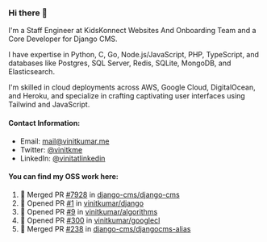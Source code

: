 ### Hi there 👋

I'm a Staff Engineer at KidsKonnect Websites And Onboarding Team and a Core Developer for Django CMS.

I have expertise in Python, C, Go, Node.js/JavaScript, PHP, TypeScript, and databases like Postgres, SQL Server, Redis, SQLite, MongoDB, and Elasticsearch. 

I'm skilled in cloud deployments across AWS, Google Cloud, DigitalOcean, and Heroku, and specialize in crafting captivating user interfaces using Tailwind and JavaScript. 

#### Contact Information:

- Email: <a href="mailto:mail@vinitkumar.me">mail@vinitkumar.me</a>
- Twitter: [@vinitkme](https://twitter.com/vinitkme)
- LinkedIn: [@vinitatlinkedin](https://www.linkedin.com/in/vinitatlinkedin/)  

#### You can find my OSS work here:

<!--START_SECTION:activity-->
1. 🎉 Merged PR [#7928](https://github.com/django-cms/django-cms/pull/7928) in [django-cms/django-cms](https://github.com/django-cms/django-cms)
2. 💪 Opened PR [#1](https://github.com/vinitkumar/django/pull/1) in [vinitkumar/django](https://github.com/vinitkumar/django)
3. 💪 Opened PR [#9](https://github.com/vinitkumar/algorithms/pull/9) in [vinitkumar/algorithms](https://github.com/vinitkumar/algorithms)
4. 💪 Opened PR [#300](https://github.com/vinitkumar/googlecl/pull/300) in [vinitkumar/googlecl](https://github.com/vinitkumar/googlecl)
5. 🎉 Merged PR [#238](https://github.com/django-cms/djangocms-alias/pull/238) in [django-cms/djangocms-alias](https://github.com/django-cms/djangocms-alias)
<!--END_SECTION:activity-->
